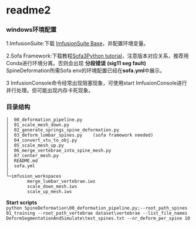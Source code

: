 # readme2

### windows环境配置

1.ImfusionSuite:下载
[ImfusionSuite Base](https://www.imfusion.com/downloads/Webshop/index.html)，并配置环境变量。   

2.Sofa Framework:下载教程[Sofa3Python tutorial](https://sofapython3.readthedocs.io/en/latest/content/Installation.html)，注意版本对应关系，推荐用Conda进行环境分离。否则会出现
**分段错误**
**(sig11 seg fault)**
SpineDeformation所需Sofa env的环境配置已经在**sofa.yml**中展示。    

3 ImfusionConsole命令经常出现阻塞现象，可使用start ImfusionConsole进行并行处理。但可能出现内存卡死现象。

### 目录结构

```
│  00_deformation_pipeline.py   
│  01_scale_mesh_down.py   
│  02_generate_springs_spine_deformation.py   
│  03_deform_lumbar_spines.py    (sofa framework needed)
│  04_convert_vtu_to_obj.py   
│  05_scale_mesh_up.py   
│  06_merge_vertebrae_into_spine_mesh.py   
│  07_center_mesh.py
│  README.md   
│  sofa.yml   
│   
└─imfusion_workspaces    
        merge_lumbar_vertebrae.iws   
        scale_down_mesh.iws    
        scale_up_mesh.iws   
```


**Start scripts**   
`python SpineDeformation\00_deformation_pipeline.py;--root_path_spines 01_training --root_path_vertebrae dataset\vertebrae --list_file_names DeformSegmentationAndSimulate\test_spines.txt --nr_deform_per_spine 10`



